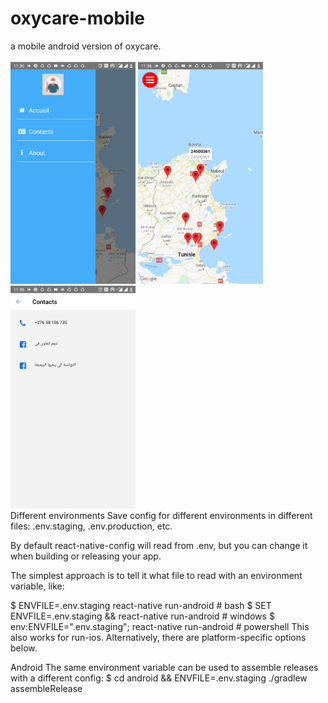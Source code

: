 # oxycare-mobile
a mobile android version of oxycare.
<br />
<br />
<img src="screenshots/im1.jpg" alt="drawing" width="200"/>
<img src="screenshots/im2.jpg" alt="drawing" width="200"/>
<img src="screenshots/im3.jpg" alt="drawing" width="200"/>
<br />
Different environments
Save config for different environments in different files: .env.staging, .env.production, etc.

By default react-native-config will read from .env, but you can change it when building or releasing your app.

The simplest approach is to tell it what file to read with an environment variable, like:

$ ENVFILE=.env.staging react-native run-android           # bash
$ SET ENVFILE=.env.staging && react-native run-android    # windows
$ env:ENVFILE=".env.staging"; react-native run-android    # powershell
This also works for run-ios. Alternatively, there are platform-specific options below.

Android
The same environment variable can be used to assemble releases with a different config:
$ cd android && ENVFILE=.env.staging ./gradlew assembleRelease






